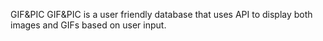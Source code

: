 GIF&PIC
GIF&PIC is a user friendly database that uses API to display both images and GIFs based on user input.
